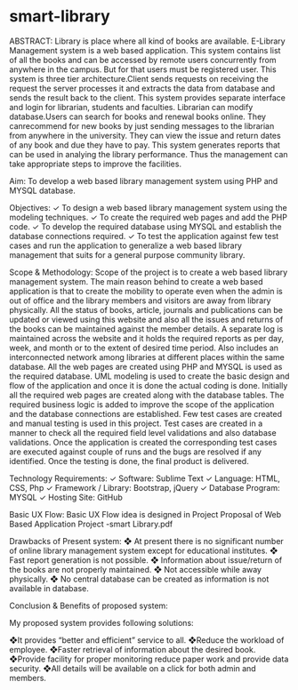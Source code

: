 # smart-library
ABSTRACT: 
Library is place where all kind of books are available. E-Library Management system is a web based application. This system contains list of all the books and can be accessed by remote users concurrently from anywhere in the campus. But for that users must be registered user. This system is three tier architecture.Client sends requests on receiving the request the server processes it and extracts the data from database and sends the result back to the client. This system provides separate interface and login for librarian, students and faculties. Librarian can modify database.Users can search for books and renewal books online. They canrecommend for new books by just sending messages to the librarian from anywhere in the university. They can view the issue and return dates of any book and due they have to pay. This system generates reports that can be used in analying the library performance. Thus the management can take appropriate steps to improve the facilities.

Aim:
To develop a web based library management system using PHP and MYSQL database.

Objectives:
✓ To design a web based library management system using the modeling techniques.
✓ To create the required web pages and add the PHP code.
✓ To develop the required database using MYSQL and establish the database connections required.
✓ To test the application against few test cases and run the application to generalize a web based library management that suits for a general purpose community library.

Scope & Methodology:
Scope of the project is to create a web based library management system. The main reason behind to create a web based application is that to create the mobility to operate even when the admin is out of office and the library members and visitors are away from library physically. All the status of books, article, journals and publications can be updated or viewed using this website and also all the issues and returns of the books can be maintained against the member details. A separate log is maintained across the website and it holds the required reports as per day, week, and month or to the extent of desired time period. Also includes an interconnected network among libraries at different places within the same database. All the web pages are created using PHP and MYSQL is used as the required database. UML modeling is used to create the basic design and flow of the application and once it is done the actual coding is done. Initially all the required web pages are created along with the database tables. The required business logic is added to improve the scope of the application and the database connections are established. Few test cases are created and manual testing is used in this project. Test cases are created in a manner to check all the required field level validations and 
also database validations. Once the application is created the corresponding test cases are executed against couple of runs and the bugs are resolved if any identified. Once the testing is done, the final product is delivered.

Technology Requirements:
✓ Software: Sublime Text
✓ Language: HTML, CSS, Php
✓ Framework / Library: Bootstrap, jQuery
✓ Database Program: MYSQL
✓ Hosting Site: GitHub

Basic UX Flow: 
Basic UX Flow idea is designed in Project Proposal of Web Based Application Project -smart Library.pdf

Drawbacks of Present system:
❖ At present there is no significant number of online library management system except for educational institutes.
❖ Fast report generation is not possible.
❖ Information about issue/return of the books are not properly maintained.
❖ Not accessible while away physically.
❖ No central database can be created as information is not available in database.

Conclusion & Benefits of proposed system:

My proposed system provides following solutions:

❖It provides “better and efficient” service to all.
❖Reduce the workload of employee.
❖Faster retrieval of information about the desired book.
❖Provide facility for proper monitoring reduce paper work and provide data security.
❖All details will be available on a click for both admin and members.
